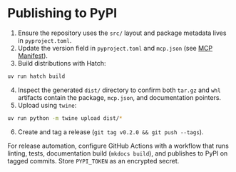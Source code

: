 # Publishing to PyPI

1. Ensure the repository uses the `src/` layout and package metadata lives in `pyproject.toml`.
2. Update the version field in `pyproject.toml` and `mcp.json` (see [MCP Manifest](mcp-manifest.md)).
3. Build distributions with Hatch:

```bash
uv run hatch build
```

4. Inspect the generated `dist/` directory to confirm both `tar.gz` and `whl` artifacts contain the package, `mcp.json`, and documentation pointers.
5. Upload using `twine`:

```bash
uv run python -m twine upload dist/*
```

6. Create and tag a release (`git tag v0.2.0 && git push --tags`).

For release automation, configure GitHub Actions with a workflow that runs linting, tests, documentation build (`mkdocs build`), and publishes to PyPI on tagged commits. Store `PYPI_TOKEN` as an encrypted secret.
